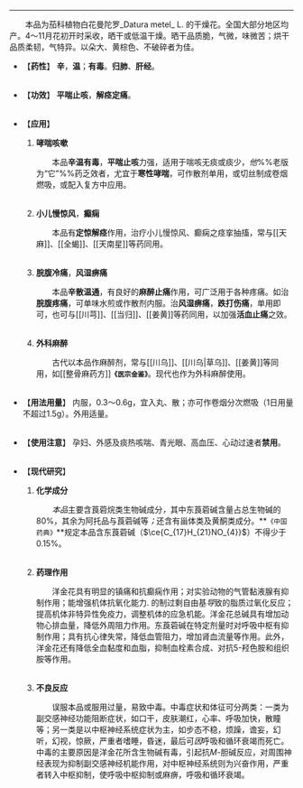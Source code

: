 ---
&emsp;&emsp;本品为茄科植物白花曼陀罗_Datura metel_ L. 的干燥花。全国大部分地区均产。4～11月花初开时采收，晒干或低温干燥。晒干品质脆，气微，味微苦；烘干品质柔韧，气特异。以朵大、黄棕色、不破碎者为佳。

- 【**药性**】
	**辛**，**温**；**有毒**。**归肺**、**肝经**。<br></br>

- 【**功效**】
	**平喘止咳**，**解痉定痛**。<br></br>

- 【**应用**】
	1. **哮喘咳嗽**
		
		&emsp;&emsp;本品**辛温有毒**，**平喘止咳**力强，适用于喘咳无痰或痰少，<dfn>他</dfn>%%老版为“它”%%药乏效者，尤宜于**寒性哮喘**，可作散剂单用，或切丝制成卷烟燃吸，或配入复方中应用。<br></br>
	
	2. **小儿慢惊风**，**癫痫**
		
		&emsp;&emsp;本品有**定惊解痉**作用，治疗小儿慢惊风、癫痫之痉挛抽搐，常与[[天麻]]、[[全蝎]]、[[天南星]]等药同用。<br></br>
	
	3. **脘腹冷痛**，**风湿痹痛**
		
		&emsp;&emsp;本品**辛散温通**，有良好的**麻醉止痛**作用，可广泛用于各种疼痛。如治**脘腹疼痛**，可单味水煎或作散剂内服。治**风湿痹痛**，**跌打伤痛**，单用即可，也可与[[川芎]]、[[当归]]、[[姜黄]]等药同用，以加强**活血止痛**之效。<br></br>
	
	4. **外科麻醉**
		
		&emsp;&emsp;古代以本品作麻醉剂，常与[[川乌]]、[[川乌|草乌]]、[[姜黄]]等同用，如[[整骨麻药方]]**`《医宗金鉴》`**。现代也作为外科麻醉使用。<br></br>

- 【**用法用量**】
	内服，0.3～0.6g，宜入丸、散；亦可作卷烟分次燃吸（1日用量不超过1.5g）。外用适量。<br></br>

- 【**使用注意**】
	孕妇、外感及痰热咳喘、青光眼、高血压、心动过速者**禁用**。<br></br>

- 【**现代研究**】
	1. **化学成分**
		
		&emsp;&emsp;<dfn>本品</dfn>主要含莨菪烷类生物碱成分<dfn>，</dfn>其中东莨菪碱含量占总生物碱的80%，其余为阿托品与莨菪碱等<dfn>；</dfn>还含有甾体类及黄酮类成分。**`《中国药典》`**规定本品含东莨菪碱（$\ce{C_{17}H_{21}NO_{4}}$）不得少于0.15%。<br></br>
	
	2. **药理作用**
		
		&emsp;&emsp;洋金花具有明显的镇痛和抗癫痫作用；对实验动物的气管黏液腺有抑制作用；能增强机体抗氧化能力. 的制过剩自由基<dfn>导</dfn>致的脂质过氧化反应；提高机体非特异性免疫力，调整机体的应急机能。洋金花总碱具有增加动物心排血量，降低外周阻力作用。东莨菪碱在特定剂量时对呼吸中枢有抑制作用；具有抗心律失常，降低血管阻力，增加肾血流量等作用。此外，洋金花还有降低全血黏度和血脂，抑制血栓素合成<dfn>、</dfn>对抗$5$-羟色胺和组织胺等作用。<br></br>
	
	3. **不良反应**
		
		&emsp;&emsp;误服本品或服用过量，易致中毒。中毒症状和体征可分两类：一类为副交感神经功能阻断症状，如口干，皮肤潮红，心率、呼吸加快，散瞳等；另一类是以中枢神经系统症状为主，如步态不稳，烦躁，谵妄，幻听，幻视，惊厥，严重者嗜睡，昏迷，最后可<dfn>因</dfn>呼吸和循环衰竭而死亡。中毒的主要原因是洋金花所含生物碱有毒，引起抗$M$-胆碱反应，对周围神经表现为抑制副交感神经机能作用，对中枢神经系统则为兴奋作用，严重者转入中枢抑制，使呼吸中枢抑制或麻痹，呼吸和循环衰竭。